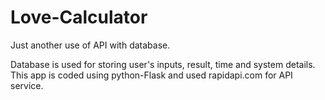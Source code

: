 # Love-Calculator
Just another use of API with database.

Database is used for storing user's inputs, result, time and system details.
This app is coded using python-Flask and used rapidapi.com for API service.
